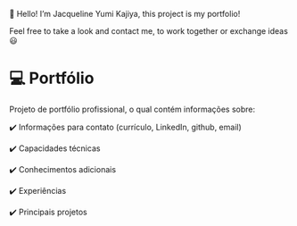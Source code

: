 👋 Hello! I’m Jacqueline Yumi Kajiya, this project is my portfolio!

Feel free to take a look and contact me, to work together or exchange ideas 😃

💻 Portfólio
============

Projeto de portfólio profissional, o qual contém informações sobre:

✔️ Informações para contato (currículo, LinkedIn, github, email)

✔️ Capacidades técnicas

✔️ Conhecimentos adicionais

✔️ Experiências

✔️ Principais projetos
  
